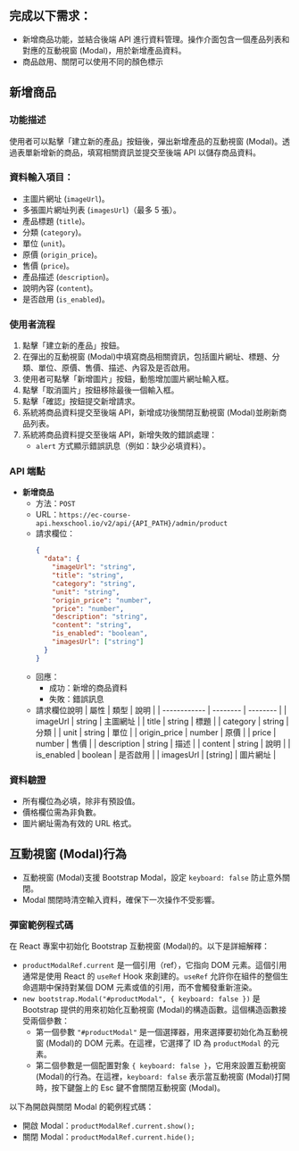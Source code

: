 ## 完成以下需求：

- 新增商品功能，並結合後端 API 進行資料管理。操作介面包含一個產品列表和對應的互動視窗 (Modal)，用於新增產品資料。
- 商品啟用、關閉可以使用不同的顏色標示

## 新增商品

### 功能描述

使用者可以點擊「建立新的產品」按鈕後，彈出新增產品的互動視窗 (Modal)。透過表單新增新的商品，填寫相關資訊並提交至後端 API 以儲存商品資料。

### 資料輸入項目：
   - 主圖片網址 (`imageUrl`)。
   - 多張圖片網址列表 (`imagesUrl`)（最多 5 張）。
   - 產品標題 (`title`)。
   - 分類 (`category`)。
   - 單位 (`unit`)。
   - 原價 (`origin_price`)。
   - 售價 (`price`)。
   - 產品描述 (`description`)。
   - 說明內容 (`content`)。
   - 是否啟用 (`is_enabled`)。

### 使用者流程

1. 點擊「建立新的產品」按鈕。
2. 在彈出的互動視窗 (Modal)中填寫商品相關資訊，包括圖片網址、標題、分類、單位、原價、售價、描述、內容及是否啟用。
3. 使用者可點擊「新增圖片」按鈕，動態增加圖片網址輸入框。
4. 點擊「取消圖片」按鈕移除最後一個輸入框。
5. 點擊「確認」按鈕提交新增請求。
6. 系統將商品資料提交至後端 API，新增成功後關閉互動視窗 (Modal)並刷新商品列表。
7. 系統將商品資料提交至後端 API，新增失敗的錯誤處理：
   - `alert` 方式顯示錯誤訊息（例如：缺少必填資料）。

### API 端點

- **新增商品**
  - 方法：`POST`
  - URL：`https://ec-course-api.hexschool.io/v2/api/{API_PATH}/admin/product`
  - 請求欄位：
    ```json
    {
      "data": {
        "imageUrl": "string",
        "title": "string",
        "category": "string",
        "unit": "string",
        "origin_price": "number",
        "price": "number",
        "description": "string",
        "content": "string",
        "is_enabled": "boolean",
        "imagesUrl": ["string"]
      }
    }
    ```
  - 回應：
    - 成功：新增的商品資料
    - 失敗：錯誤訊息
  - 請求欄位說明
    | 屬性         | 類型     | 說明     |
    | ------------ | -------- | -------- |
    | imageUrl     | string   | 主圖網址 |
    | title        | string   | 標題     |
    | category     | string   | 分類     |
    | unit         | string   | 單位     |
    | origin_price | number   | 原價     |
    | price        | number   | 售價     |
    | description  | string   | 描述     |
    | content      | string   | 說明     |
    | is_enabled   | boolean  | 是否啟用 |
    | imagesUrl    | [string] | 圖片網址 |

### 資料驗證

- 所有欄位為必填，除非有預設值。
- 價格欄位需為非負數。
- 圖片網址需為有效的 URL 格式。

## 互動視窗 (Modal)行為

- 互動視窗 (Modal)支援 Bootstrap Modal，設定 `keyboard: false` 防止意外關閉。
- Modal 關閉時清空輸入資料，確保下一次操作不受影響。

### 彈窗範例程式碼

在 React 專案中初始化 Bootstrap 互動視窗 (Modal)的。以下是詳細解釋：

- `productModalRef.current` 是一個引用（ref），它指向 DOM 元素。這個引用通常是使用 React 的 `useRef` Hook 來創建的。`useRef` 允許你在組件的整個生命週期中保持對某個 DOM 元素或值的引用，而不會觸發重新渲染。
- `new bootstrap.Modal("#productModal", { keyboard: false })` 是 Bootstrap 提供的用來初始化互動視窗 (Modal)的構造函數。這個構造函數接受兩個參數：
  - 第一個參數 `"#productModal"` 是一個選擇器，用來選擇要初始化為互動視窗 (Modal)的 DOM 元素。在這裡，它選擇了 ID 為 `productModal` 的元素。
  - 第二個參數是一個配置對象 `{ keyboard: false }`，它用來設置互動視窗 (Modal)的行為。在這裡，`keyboard: false` 表示當互動視窗 (Modal)打開時，按下鍵盤上的 Esc 鍵不會關閉互動視窗 (Modal)。

以下為開啟與關閉 Modal 的範例程式碼：

- 開啟 Modal：`productModalRef.current.show();`
- 關閉 Modal：`productModalRef.current.hide();`

